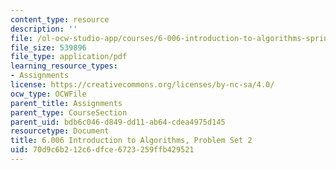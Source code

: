 ```yaml
---
content_type: resource
description: ''
file: /ol-ocw-studio-app/courses/6-006-introduction-to-algorithms-spring-2020/70d9c6b212c6dfce6723259ffb429521_MIT6_006S20_ps2-questions.pdf
file_size: 539896
file_type: application/pdf
learning_resource_types:
- Assignments
license: https://creativecommons.org/licenses/by-nc-sa/4.0/
ocw_type: OCWFile
parent_title: Assignments
parent_type: CourseSection
parent_uid: bdb6c046-d849-dd11-ab64-cdea4975d145
resourcetype: Document
title: 6.006 Introduction to Algorithms, Problem Set 2
uid: 70d9c6b2-12c6-dfce-6723-259ffb429521
---
```

